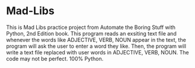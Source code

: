 # Mad-Libs
This is Mad Libs practice project from Automate the Boring Stuff with Python, 2nd Edition book.
This program reads an exsiting text file and whenever the words like ADJECTIVE, VERB, NOUN appear in the text, the program will ask the user to enter a word they like.
Then, the program will write a text file replaced with user words in ADJECTIVE, VERB, NOUN.
The code may not be perfect.
100% Python.
